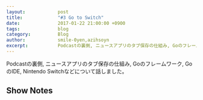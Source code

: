 ```yaml
---
layout:            post
title:             "#3 Go to Switch"
date:              2017-01-22 21:00:00 +0900
tags:              blog
category:          Blog
author:            smile-0yen,azihsoyn
excerpt:           Podcastの裏側, ニュースアプリのタブ保存の仕組み, Goのフレームワーク, GoのIDE, Nintendo Switchなどについて話しました。
---
```


Podcastの裏側, ニュースアプリのタブ保存の仕組み, Goのフレームワーク, GoのIDE, Nintendo Switchなどについて話しました。

## Show Notes


